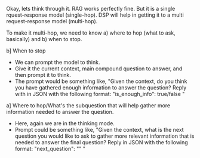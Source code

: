 Okay, lets think through it.
RAG works perfectly fine. But it is a single rquest-response model (single-hop).
DSP will help in getting it to a multi request-response model (multi-hop).

To make it multi-hop, we need to know a) where to hop (what to ask, basically) and b) when to stop.

b] When to stop
  - We can prompt the model to think.
  - Give it the current context, main compound question to answer, and then prompt it to think.
  - The prompt would be something like, "Given the context, do you think you have gathered enough information to answer the question? Reply with in JSON with the following format: "is_enough_info": true/false "

a] Where to hop/What's the subquestion that will help gather more information needed to answer the question.
  - Here, again we are in the thinking mode.
  - Prompt could be something like, "Given the context, what is the next question you would like to ask to gather more relevant information that is needed to answer the final question? Reply in JSON with the following format: "next_question": "<subquestion>" "